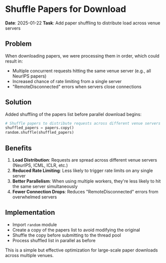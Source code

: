 # Shuffle Papers for Download

**Date**: 2025-01-22
**Task**: Add paper shuffling to distribute load across venue servers

## Problem

When downloading papers, we were processing them in order, which could result in:
- Multiple concurrent requests hitting the same venue server (e.g., all NeurIPS papers)
- Increased chance of rate limiting from a single server
- "RemoteDisconnected" errors when servers close connections

## Solution

Added shuffling of the papers list before parallel download begins:
```python
# Shuffle papers to distribute requests across different venue servers
shuffled_papers = papers.copy()
random.shuffle(shuffled_papers)
```

## Benefits

1. **Load Distribution**: Requests are spread across different venue servers (NeurIPS, ICML, ICLR, etc.)
2. **Reduced Rate Limiting**: Less likely to trigger rate limits on any single server
3. **Better Parallelism**: When using multiple workers, they're less likely to hit the same server simultaneously
4. **Fewer Connection Drops**: Reduces "RemoteDisconnected" errors from overwhelmed servers

## Implementation

- Import `random` module
- Create a copy of the papers list to avoid modifying the original
- Shuffle the copy before submitting to the thread pool
- Process shuffled list in parallel as before

This is a simple but effective optimization for large-scale paper downloads across multiple venues.